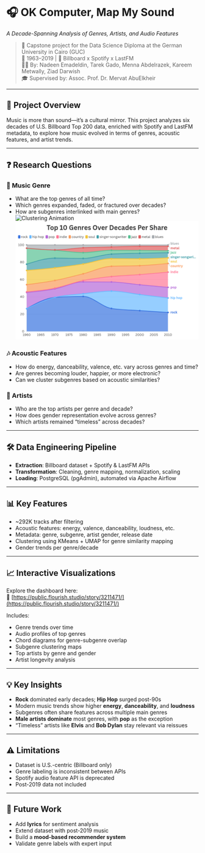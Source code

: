 # 🎧 OK Computer, Map My Sound  
*A Decade-Spanning Analysis of Genres, Artists, and Audio Features*

> 📍 Capstone project for the Data Science Diploma at the German University in Cairo (GUC)  
> 📆 1963–2019 | 🎼 Billboard x Spotify x LastFM  
> 👨‍💻 By: Nadeen Emadeldin, Tarek Gado, Menna Abdelrazek, Kareem Metwally, Ziad Darwish  
> 🎓 Supervised by: Assoc. Prof. Dr. Mervat AbuElkheir  

---

## 🎯 Project Overview

Music is more than sound—it’s a cultural mirror. This project analyzes six decades of U.S. Billboard Top 200 data, enriched with Spotify and LastFM metadata, to explore how music evolved in terms of genres, acoustic features, and artist trends.

---

## ❓ Research Questions

### 🎵 Music Genre
- What are the top genres of all time?
- Which genres expanded, faded, or fractured over decades?
- How are subgenres interlinked with main genres?
 ![Clustering Animation](genre-popularity-over-time.gif)
 ![Genre Trend](the-art-of-music.png)

### 🎶 Acoustic Features
- How do energy, danceability, valence, etc. vary across genres and time?
- Are genres becoming louder, happier, or more electronic?
- Can we cluster subgenres based on acoustic similarities?

### 👥 Artists
- Who are the top artists per genre and decade?
- How does gender representation evolve across genres?
- Which artists remained “timeless” across decades?

---

## 🛠️ Data Engineering Pipeline

- **Extraction**: Billboard dataset + Spotify & LastFM APIs  
- **Transformation**: Cleaning, genre mapping, normalization, scaling  
- **Loading**: PostgreSQL (pgAdmin), automated via Apache Airflow  

---

## 📊 Key Features

- ~292K tracks after filtering  
- Acoustic features: energy, valence, danceability, loudness, etc.  
- Metadata: genre, subgenre, artist gender, release date  
- Clustering using KMeans + UMAP for genre similarity mapping  
- Gender trends per genre/decade  

---

## 📈 Interactive Visualizations

Explore the dashboard here:  
🔗 [https://public.flourish.studio/story/3211471/](https://public.flourish.studio/story/3211471/)

Includes:
- Genre trends over time  
- Audio profiles of top genres  
- Chord diagrams for genre-subgenre overlap  
- Subgenre clustering maps  
- Top artists by genre and gender  
- Artist longevity analysis  

---

## 💡 Key Insights

- **Rock** dominated early decades; **Hip Hop** surged post-90s  
- Modern music trends show higher **energy**, **danceability**, and **loudness**  
- Subgenres often share features across multiple main genres  
- **Male artists dominate** most genres, with **pop** as the exception  
- “Timeless” artists like **Elvis** and **Bob Dylan** stay relevant via reissues  

---

## ⚠️ Limitations

- Dataset is U.S.-centric (Billboard only)  
- Genre labeling is inconsistent between APIs  
- Spotify audio feature API is deprecated  
- Post-2019 data not included  

---

## 🚀 Future Work

- Add **lyrics** for sentiment analysis  
- Extend dataset with post-2019 music  
- Build a **mood-based recommender system**  
- Validate genre labels with expert input  

